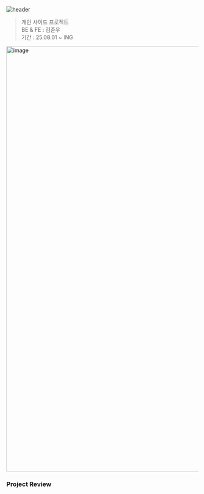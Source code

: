 ![header](https://capsule-render.vercel.app/api?type=rounded&color=0AEFFF,007CF0&height=150&section=header&text=⏰%20Pomodoro%20Mogakko&fontSize=40&fontColor=ff0000)

> 개인 사이드 프로젝트 <br>
> BE & FE : 김준우 <br>
> 기간 : 25.08.01 ~ ING <br>

<img width="2004" height="1113" alt="image" src="https://github.com/user-attachments/assets/d66a5338-a93f-4ac2-9844-444ed1429a80" />

### Project Review
